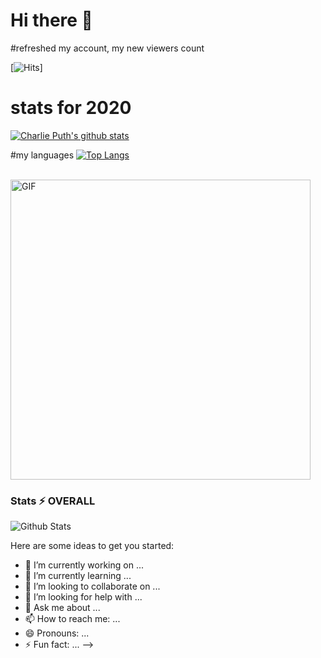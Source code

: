 # Hi there 👋
#refreshed my account, my new viewers count

[![Hits](https://hits.seeyoufarm.com/api/count/incr/badge.svg?url=https%3A%2F%2Fgithub.com%2F%2520PerU-MoNsteR&count_bg=%2379C83D&title_bg=%23555555&icon=&icon_color=%23E7E7E7&title=viewers&edge_flat=false)]

# stats for 2020
[![Charlie Puth's github stats](https://github-readme-stats.vercel.app/api?username=PerU-MoNsteR&show_icons=true&theme=dark&count_private=true)](https://github.com/PerU-MoNsteR)

#my languages
[![Top Langs](https://github-readme-stats.vercel.app/api/top-langs/?username=PerU-MoNsteR&layout=compact&theme=cobalt)](https://github.com/PerU-MoNsteR)


<br />
<img align="centre" height="480px" width="480px" alt="GIF" src="https://media.giphy.com/media/TZf4ZyXb0lXXi/giphy.gif" />
<br />

### Stats ⚡️ OVERALL

![Github Stats](https://github-readme-stats.vercel.app/api?username=PerU-MoNsteR&show_icons=true&title_color=333&icon_color=333&include_all_commits=true&theme=dark&cache_seconds=86400)


Here are some ideas to get you started:

- 🔭 I’m currently working on ...
- 🌱 I’m currently learning ...
- 👯 I’m looking to collaborate on ...
- 🤔 I’m looking for help with ...
- 💬 Ask me about ...
- 📫 How to reach me: ...
- 😄 Pronouns: ...
- ⚡ Fun fact: ...
-->
